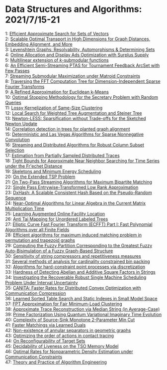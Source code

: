 # Data Structures and Algorithms: 2021/7/15-21  
1: [Efficient Approximate Search for Sets of Vectors](https://doi.org/10.48550/arXiv.2107.06817)  
2: [Scalable Optimal Transport in High Dimensions for Graph Distances,  Embedding Alignment, and More](https://doi.org/10.48550/arXiv.2107.06876)  
3: [Levenshtein Graphs: Resolvability, Automorphisms & Determining Sets](https://doi.org/10.48550/arXiv.2107.06951)  
4: [Online Allocation and Display Ads Optimization with Surplus Supply](https://doi.org/10.48550/arXiv.2107.06980)  
5: [Multilinear extension of $k$-submodular functions](https://doi.org/10.48550/arXiv.2107.07103)  
6: [An Efficient Semi-Streaming PTAS for Tournament Feedback ArcSet with Few  Passes](https://doi.org/10.48550/arXiv.2107.07141)  
7: [Streaming Submodular Maximization under Matroid Constraints](https://doi.org/10.48550/arXiv.2107.07183)  
8: [Traversing the FFT Computation Tree for Dimension-Independent Sparse  Fourier Transforms](https://doi.org/10.48550/arXiv.2107.07347)  
9: [A Refined Approximation for Euclidean k-Means](https://doi.org/10.48550/arXiv.2107.07358)  
10: [Optimal Stopping Methodology for the Secretary Problem with Random  Queries](https://doi.org/10.48550/arXiv.2107.07513)  
11: [Lossy Kernelization of Same-Size Clustering](https://doi.org/10.48550/arXiv.2107.07383)  
12: [Local Search for Weighted Tree Augmentation and Steiner Tree](https://doi.org/10.48550/arXiv.2107.07403)  
13: [Newton-LESS: Sparsification without Trade-offs for the Sketched Newton  Update](https://doi.org/10.48550/arXiv.2107.07480)  
14: [Correlation detection in trees for planted graph alignment](https://doi.org/10.48550/arXiv.2107.07623)  
15: [Deterministic and Las Vegas Algorithms for Sparse Nonnegative  Convolution](https://doi.org/10.48550/arXiv.2107.07625)  
16: [Streaming and Distributed Algorithms for Robust Column Subset Selection](https://doi.org/10.48550/arXiv.2107.07657)  
17: [Estimation from Partially Sampled Distributed Traces](https://doi.org/10.48550/arXiv.2107.07703)  
18: [Tight Bounds for Approximate Near Neighbor Searching for Time Series  under the Fr\'echet Distance](https://doi.org/10.48550/arXiv.2107.07792)  
19: [Skeletons and Minimum Energy Scheduling](https://doi.org/10.48550/arXiv.2107.07800)  
20: [On the Extended TSP Problem](https://doi.org/10.48550/arXiv.2107.07815)  
21: [On Two-Pass Streaming Algorithms for Maximum Bipartite Matching](https://doi.org/10.48550/arXiv.2107.07841)  
22: [Single Pass Entrywise-Transformed Low Rank Approximation](https://doi.org/10.48550/arXiv.2107.07889)  
23: [DxHash: A Scalable Consistent Hash Based on the Pseudo-Random Sequence](https://doi.org/10.48550/arXiv.2107.07930)  
24: [Near-Optimal Algorithms for Linear Algebra in the Current Matrix  Multiplication Time](https://doi.org/10.48550/arXiv.2107.08090)  
25: [Learning Augmented Online Facility Location](https://doi.org/10.48550/arXiv.2107.08277)  
26: [Anti Tai Mapping for Unordered Labeled Trees](https://doi.org/10.48550/arXiv.2107.08292)  
27: [Elliptic Curve Fast Fourier Transform (ECFFT) Part I: Fast Polynomial  Algorithms over all Finite Fields](https://doi.org/10.48550/arXiv.2107.08473)  
28: [Efficient algorithms for maximum induced matching problem in permutation  and trapezoid graphs](https://doi.org/10.48550/arXiv.2107.08480)  
29: [Computing the Fuzzy Partition Corresponding to the Greatest Fuzzy  Auto-Bisimulation of a Fuzzy Graph-Based Structure](https://doi.org/10.48550/arXiv.2107.08542)  
30: [Sensitivity of string compressors and repetitiveness measures](https://doi.org/10.48550/arXiv.2107.08615)  
31: [Several methods of analysis for cardinality constrained bin packing](https://doi.org/10.48550/arXiv.2107.08725)  
32: [Algorithms for hard-constraint point processes via discretization](https://doi.org/10.48550/arXiv.2107.08848)  
33: [Hardness of Detecting Abelian and Additive Square Factors in Strings](https://doi.org/10.48550/arXiv.2107.09206)  
34: [Investigating the Recoverable Robust Single Machine Scheduling Problem  Under Interval Uncertainty](https://doi.org/10.48550/arXiv.2107.09310)  
35: [CANITA: Faster Rates for Distributed Convex Optimization with  Communication Compression](https://doi.org/10.48550/arXiv.2107.09461)  
36: [Learned Sorted Table Search and Static Indexes in Small Model Space](https://doi.org/10.48550/arXiv.2107.09480)  
37: [FPT Approximation for Fair Minimum-Load Clustering](https://doi.org/10.48550/arXiv.2107.09481)  
38: [Approximate Trace Reconstruction via Median String (in Average-Case)](https://doi.org/10.48550/arXiv.2107.09497)  
39: [Prime Factorization Using Quantum Variational Imaginary Time Evolution](https://doi.org/10.48550/arXiv.2107.10196)  
40: [Complexity of Source-Sink Monotone 2-Parameter Min Cut](https://doi.org/10.48550/arXiv.2107.09743)  
41: [Faster Matchings via Learned Duals](https://doi.org/10.48550/arXiv.2107.09770)  
42: [Non-existence of annular separators in geometric graphs](https://doi.org/10.48550/arXiv.2107.09790)  
43: [Optimizing the order of actions in contact tracing](https://doi.org/10.48550/arXiv.2107.09803)  
44: [On Reconfigurability of Target Sets](https://doi.org/10.48550/arXiv.2107.09885)  
45: [Decidability of Liveness on the TSO Memory Model](https://doi.org/10.48550/arXiv.2107.09930)  
46: [Optimal Rates for Nonparametric Density Estimation under Communication  Constraints](https://doi.org/10.48550/arXiv.2107.10078)  
47: [Theory and Practice of Algorithm Engineering](https://doi.org/10.48550/arXiv.2107.10675)  